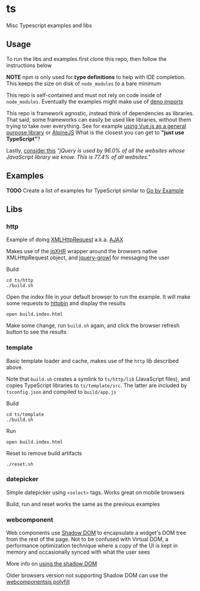 # ts

Misc Typescript examples and libs 


## Usage

To run the libs and examples first clone this repo,
then follow the instructions below 

**NOTE** npm is only used for **type definitions** to help with IDE completion.
This keeps the size on disk of `node_modules` to a bare minimum 

This repo is self-contained and must not rely on code inside of `node_modules`.
Eventually the examples might make use of 
[deno imports](https://deno.land/manual/examples/import_export)

This repo is framework agnostic, instead think of dependencies as libraries.
That said, some frameworks can easily be used like libraries, 
without them trying to take over everything. See for example 
[using Vue.js as a general purpose library](https://blog.logrocket.com/use-vue-js-general-purpose-javascript-library)
or [AlpineJS](https://github.com/alpinejs/alpine)
What is the closest you can get to **"just use TypeScript"**?

Lastly, [consider this](https://w3techs.com/technologies/details/js-jquery)
*"jQuery is used by 96.0% of all the websites whose JavaScript library we know. 
This is 77.4% of all websites."*


## Examples

**TODO** Create a list of examples for TypeScript 
similar to [Go by Example](https://gobyexample.com/)


## Libs

### http

Example of doing [XMLHttpRequest](https://developer.mozilla.org/en-US/docs/Web/API/XMLHttpRequest)
a.k.a. [AJAX](https://developer.mozilla.org/en-US/docs/Glossary/AJAX)  

Makes use of the [jqXHR](https://api.jquery.com/jquery.ajax) wrapper 
around the browsers native XMLHttpRequest object, and 
[jquery-growl](https://github.com/ksylvest/jquery-growl) for messaging the user

Build

    cd ts/http
    ./build.sh
    
Open the index file in your default browser to run the example.
It will make some requests to [httpbin](https://httpbin.org)
and display the results

    open build.index.html

Make some change, run `build.sh` again, 
and click the browser refresh button to see the results


### template

Basic template loader and cache, makes use of the `http` lib described above.

Note that `build.sh` creates a symlink to `ts/http/lib` (JavaScript files),
and copies TypeScript libraries to `ts/template/src`.
The latter are included by `tsconfig.json` and compiled to `build/app.js` 

Build

    cd ts/template
    ./build.sh
 
Run

    open build.index.html
    
Reset to remove build artifacts

    ./reset.sh
   
   
### datepicker

Simple datepicker using `<select>` tags.
Works great on mobile browsers

Build, run and reset works the same as the previous examples


### webcomponent

Web components use [Shadow DOM](https://www.html5rocks.com/en/tutorials/webcomponents/shadowdom)
to encapsulate a widget's DOM tree from the rest of the page. Not to be confused 
with Virtual DOM, a performance optimization technique where a copy of the UI is 
kept in memory and occasionally synced with what the user sees 

More info on [using the shadow DOM](https://developer.mozilla.org/en-US/docs/Web/Web_Components/Using_shadow_DOM)

Older browsers version not supporting Shadow DOM can use the
[webcomponentsjs polyfill](https://github.com/webcomponents/polyfills/tree/master/packages/webcomponentsjs)


